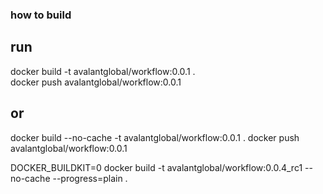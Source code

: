 

### how to build ###
## run
  docker build -t avalantglobal/workflow:0.0.1 .  
  docker push avalantglobal/workflow:0.0.1 
  ## or 
  docker build --no-cache -t  avalantglobal/workflow:0.0.1 .
  docker push avalantglobal/workflow:0.0.1 


DOCKER_BUILDKIT=0  docker build -t avalantglobal/workflow:0.0.4_rc1    --no-cache --progress=plain .